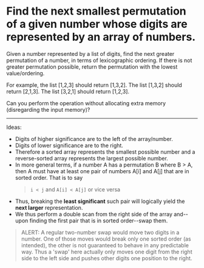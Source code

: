 # Find the next smallest permutation of a given number whose digits are represented by an array of numbers.

Given a number represented by a list of digits, find the next greater permutation of a number, in terms of lexicographic ordering. If there is not greater permutation possible, return the permutation with the lowest value/ordering.

For example, the list [1,2,3] should return [1,3,2]. The list [1,3,2] should return [2,1,3]. The list [3,2,1] should return [1,2,3].

Can you perform the operation without allocating extra memory (disregarding the input memory)?

---

Ideas:

- Digits of higher significance are to the left of the array/number.
- Digits of lower significance are to the right.
- Therefore a sorted array represents the smallest possible number and a reverse-sorted array represents the largest possible number.
- In more general terms, if a number A has a permutation B where B > A, then A must have at least one pair of numbers A[i] and A[j] that are in sorted order. That is to say
  > `i < j` and `A[i] < A[j]` or vice versa
- Thus, breaking the **least significant** such pair will logically yield the **next larger** representation.
- We thus perform a double scan from the right side of the array and--upon finding the first pair that is in sorted order--swap them.

> ALERT: A regular two-number swap would move two digits in a number. One of those moves would break only one sorted order (as intended), the other is not guaranteed to behave in any predictable way. Thus a 'swap' here actually only moves one digit from the right side to the left side and pushes other digits one position to the right.
